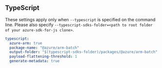 ## TypeScript

These settings apply only when `--typescript` is specified on the command line.
Please also specify `--typescript-sdks-folder=<path to root folder of your azure-sdk-for-js clone>`.

``` yaml $(typescript)
typescript:
  azure-arm: true
  package-name: "@azure/arm-batch"
  output-folder: "$(typescript-sdks-folder)/packages/@azure/arm-batch"
  payload-flattening-threshold: 1
  generate-metadata: true
```
